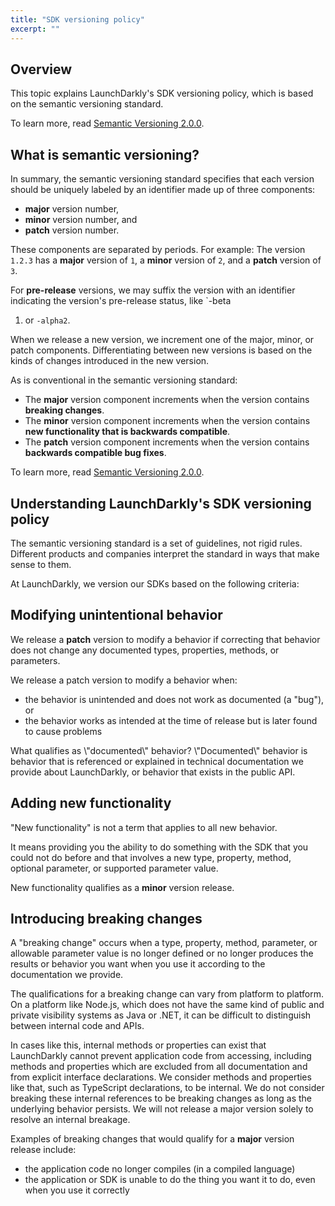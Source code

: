 ```yaml
---
title: "SDK versioning policy"
excerpt: ""
---
```

## Overview
This topic explains LaunchDarkly's SDK versioning policy, which is based on the semantic versioning standard. 

To learn more, read [Semantic Versioning 2.0.0](http://semver.org/).
## What is semantic versioning?
In summary, the semantic versioning standard specifies that each version should be uniquely labeled by an identifier made up of three components: 
* **major** version number, 
* **minor** version number, and 
* **patch** version number. 

These components are separated by periods. For example: The version `1.2.3` has a **major** version of `1`, a **minor** version of `2`, and a **patch** version of `3`. 

For **pre-release** versions, we may suffix the version with an identifier indicating the version's pre-release status, like `-beta
1. or `-alpha2`.

When we release a new version, we increment one of the major, minor, or patch components. Differentiating between new versions is based on the kinds of changes introduced in the new version.

As is conventional in the semantic versioning standard: 
* The **major** version component increments when the version contains **breaking changes**.
* The **minor** version component increments when the version contains **new functionality that is backwards compatible**.
* The **patch** version component increments when the version contains **backwards compatible bug fixes**.

To learn more, read [Semantic Versioning 2.0.0](http://semver.org/).
## Understanding LaunchDarkly's SDK versioning policy
The semantic versioning standard is a set of guidelines, not rigid rules. Different products and companies interpret the standard in ways that make sense to them.

At LaunchDarkly, we version our SDKs based on the following criteria:

## Modifying unintentional behavior
We release a **patch** version to modify a behavior if correcting that behavior does not change any documented types, properties, methods, or parameters.

We release a patch version to modify a behavior when:
* the behavior is unintended and does not work as documented (a "bug"), or
* the behavior works as intended at the time of release but is later found to cause problems
<Callout intent="info">
  <CalloutTitle>What qualifies as \"documented\" behavior?</CalloutTitle>
   <CalloutDescription>\"Documented\" behavior is behavior that is referenced or explained in technical documentation we provide about LaunchDarkly, or behavior that exists in the public API.
</CalloutDescription>
</Callout>

## Adding new functionality
"New functionality" is not a term that applies to all new behavior. 

It means providing you the ability to do something with the SDK that you could not do before and that involves a new type, property, method, optional parameter, or supported parameter value. 

New functionality qualifies as a **minor** version release.

## Introducing breaking changes
A "breaking change" occurs when a type, property, method, parameter, or allowable parameter value is no longer defined or no longer produces the results or behavior you want when you use it according to the documentation we provide. 

The qualifications for a breaking change can vary from platform to platform. On a platform like Node.js, which does not have the same kind of public and private visibility systems as Java or .NET, it can be difficult to distinguish between internal code and APIs. 

In cases like this, internal methods or properties can exist that LaunchDarkly cannot prevent application code from accessing, including methods and properties which are excluded from all documentation and from explicit interface declarations. We consider methods and properties like that,  such as TypeScript declarations, to be internal. We do not consider breaking these internal references to be breaking changes as long as the underlying behavior persists. We will not release a major version solely to resolve an internal breakage.

Examples of breaking changes that would qualify for a **major** version release include:
* the application code no longer compiles (in a compiled language)
* the application or SDK is unable to do the thing you want it to do, even when you use it correctly